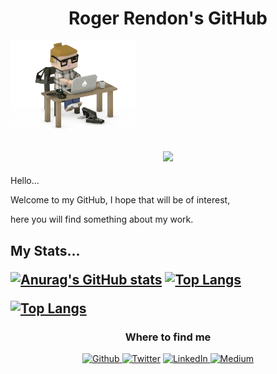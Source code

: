 <h1 align="center">Roger Rendon's GitHub</h1>

<img align="center" src="https://github.com/rogerrendons/rogerrendons/blob/main/Programmer.gif" width="200">

<h2 align="center"><img src="https://emojis.slackmojis.com/emojis/images/1531849430/4246/blob-sunglasses.gif?1531849430" width="30"/></h2>

Hello...

Welcome to my GitHub, I hope that will be of interest,
  
here you will find something about my work.

</h2>


<h2>
My Stats...

[![Anurag's GitHub stats](https://github-readme-stats.vercel.app/api?username=rogerrendons)](https://github.com/anuraghazra/github-readme-stats)
[![Top Langs](https://github-readme-stats.vercel.app/api/top-langs/?username=rogerrendons&layout=compact)](https://github.com/anuraghazra/github-readme-stats)

[![Top Langs](https://github-readme-stats.vercel.app/api/top-langs/?username=rogerrendons&langs_count=8)](https://github.com/anuraghazra/github-readme-stats)


<h3 align="center">Where to find me</h3>
<p align="center">
  <a href="https://github.com/rogerrendons" target="_blank"><img alt="Github" src="https://img.shields.io/badge/GitHub-%2312100E.svg?&style=for-the-badge&logo=Github&logoColor=white" />
  </a> <a href="https://twitter.com/RogerRendons" target="_blank"><img alt="Twitter" src="https://img.shields.io/badge/twitter-%231DA1F2.svg?&style=for-the-badge&logo=twitter&logoColor=white" /></a>
  <a href="https://www.linkedin.com/in/roger-rendon/" target="_blank"><img alt="LinkedIn" src="https://img.shields.io/badge/linkedin-%230077B5.svg?&style=for-the-badge&logo=linkedin&logoColor=white" />
  </a> <a href="https://medium.com/@roger-rendon" target="_blank"><img alt="Medium" src="https://img.shields.io/badge/medium-%2312100E.svg?&style=for-the-badge&logo=medium&logoColor=white" /></a>
</p>
